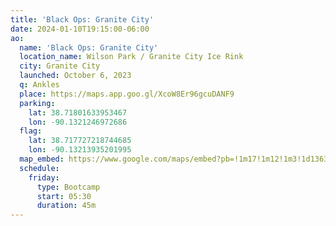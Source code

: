 ```yaml
---
title: 'Black Ops: Granite City'
date: 2024-01-10T19:15:00-06:00
ao:
  name: 'Black Ops: Granite City'
  location_name: Wilson Park / Granite City Ice Rink
  city: Granite City
  launched: October 6, 2023
  q: Ankles
  place: https://maps.app.goo.gl/XcoW8Er96gcuDANF9
  parking:
    lat: 38.71801633953467
    lon: -90.1321246972686
  flag:
    lat: 38.717727218744685
    lon: -90.13213935201995
  map_embed: https://www.google.com/maps/embed?pb=!1m17!1m12!1m3!1d1363.962703901582!2d-90.1327727302826!3d38.717886998235194!2m3!1f0!2f0!3f0!3m2!1i1024!2i768!4f13.1!3m2!1m1!2zMzjCsDQzJzA0LjQiTiA5MMKwMDcnNTUuNyJX!5e1!3m2!1sen!2sus!4v1705006432446!5m2!1sen!2sus
  schedule:
    friday:
      type: Bootcamp
      start: 05:30
      duration: 45m
---
```

